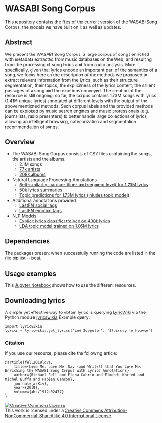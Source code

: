 # WASABI Song Corpus
This repository contains the files of the current version of the WASABI Song Corpus, the models we have built on it as well as updates.

## Abstract
We present the WASABI Song Corpus, a large corpus of songs enriched with metadata extracted from  music databases on  the  Web, and resulting from the processing of song lyrics and from audio analysis. More specifically, given that lyrics encode an important part of the semantics of a song, we focus here on the description of the methods we proposed to extract relevant information from the lyrics, such as their structure segmentation, their topics, the explicitness of the lyrics content, the salient passages of a song and the emotions conveyed. The creation of the resource is still ongoing: so far, the corpus contains 1.73M songs with lyrics (1.41M unique lyrics)  annotated at different levels with the output of the above mentioned methods. Such corpus labels and the provided methods can be exploited by music search engines and music professionals (e.g. journalists, radio presenters) to better handle large collections of lyrics, allowing an  intelligent browsing, categorization and segmentation recommendation of songs.

## Overview
- The WASABI Song Corpus consists of CSV files containing the songs, the artists and the albums.
  - [2.1M songs](https://mega.nz/#!GUhzBagS!dkWiRhRKCzTpbWtWcUvoD3Rrhleq50krvvg6n0SaI-w)
  - [77k artists](https://mega.nz/#!jUojAQjb!lV6K3U49l0xzw7XzL5zXKQscSI8hntrO_FVp8luH4zE)
  - [208k albums](https://mega.nz/#!ScwnlarS!V59gnQY_oDOFzBplIok7nMnAC2QUq7UpbgmpDjLAWWQ)
- Natural Language Processing Annotations
  - [Self-similarity matrices (line- and segment level) for 1.73M lyrics](https://mega.nz/#!HR5R3ACA!wV9zqtQSxziZCdXwu3gApnrTIPyH2hMAgGUYJEqmlmk)
  - [50k lyrics summaries](https://mega.nz/#!SdpxTS4I!SdbzMWvZO9fKkIF1OkHZ5lPH6v5w0HvK-GeztBV1T-g)
  - [Topic predictions for 1.73M lyrics (inludes topic model)](https://mega.nz/#!CUpl0KKJ!tLlL1eMKjX94ZJvpaO7w7HFtozpKDlyruVwRt2z-9G4)
- Additional annotations provided
  - [LastFM social tags](https://mega.nz/#!WQx1ka7K!9PfU3K7q6JkqkfMdrirS5IRsMbEJVV1FWBEmoUGK5ME)
  - [LastFM emotion tags](https://mega.nz/#!KN5jwYpZ!GFEc04t87ylJYILQQzjMaeZNg0_DoBnYeo0dvxLoLg4)
- NLP Models
  - [Explicit lyrics classifier trained on 438k lyrics](https://mega.nz/#!ndx3zQ4I!K6Qq6Bvf9NXWHejPvMyxwTUJGn-U8K6auuN0gCktcmU)
  - [LDA topic model trained on 1.05M lyrics](https://mega.nz/#!KFhh2AyC!-OaAifvACt3CAo-Pl-D14LIOb6Gx4ReJzjmqY7StwCY)

## Dependencies
The packages present when successfully running the code are listed in the file [pip list --local](https://github.com/micbuffa/WasabiDataset/blob/master/pip%20list%20--local).

## Usage examples
This [Jupyter Notebook](https://github.com/micbuffa/WasabiDataset/blob/master/Showcase.ipynb) shows how to use the different resources.

## Downloading lyrics
A simple yet effective way to obtain lyrics is querying [LyricWiki](https://lyrics.fandom.com/wiki/LyricWiki) via the Python module [lyricswikia](https://pypi.org/project/lyricwikia/)
Example query:
```
import lyricwikia
lyrics = lyricwikia.get_lyrics('Led Zeppelin', 'Stairway to heaven')
```

### Citation
If you use our resource, please cite the following article:
```
@article{fell2019love,
    title={Love Me, Love Me, Say (and Write!) that You Love Me: Enriching the WASABI Song Corpus with Lyrics Annotations},
    author={Michael Fell and Elena Cabrio and Elmahdi Korfed and Michel Buffa and Fabien Gandon},
    journal={arXiv},
    year={2019},
    volume={abs/1912.02477}
}
```

<a rel="license" href="http://creativecommons.org/licenses/by-nc-sa/4.0/"><img alt="Creative Commons License" style="border-width:0" src="https://i.creativecommons.org/l/by-nc-sa/4.0/88x31.png" /></a><br />This work is licensed under a <a rel="license" href="http://creativecommons.org/licenses/by-nc-sa/4.0/">Creative Commons Attribution-NonCommercial-ShareAlike 4.0 International License</a>.
